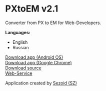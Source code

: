 PXtoEM v2.1
======

Converter from PX to EM for Web-Developers.

<b>Languages:</b>
- English
- Russian

<a href="http://sezex.ru/PXtoEM.apk">Download app (Android OS)</a><br>
<a href="http://sezex.ru/PXtoEM.crx">Download app (Google Chrome)</a><br>
<a href="https://github.com/sezoid/PXtoEM/archive/master.zip">Download source</a><br>
<a href="http://sezex.ru/works/pxtoem/">Web-Service</a>

Application created by <a href="http:/sezex.ru/">Sezoid (SZ)</a>
